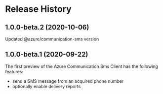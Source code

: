 # Release History

## 1.0.0-beta.2 (2020-10-06)

Updated @azure/communication-sms version

## 1.0.0-beta.1 (2020-09-22)

The first preview of the Azure Communication Sms Client has the following features:

- send a SMS message from an acquired phone number
- optionally enable delivery reports
